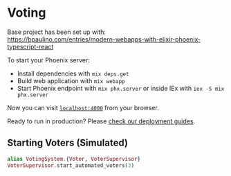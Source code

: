 # Voting

Base project has been set up with:  
https://bpaulino.com/entries/modern-webapps-with-elixir-phoenix-typescript-react

To start your Phoenix server:

  * Install dependencies with `mix deps.get`
  * Build web application with `mix webapp`
  * Start Phoenix endpoint with `mix phx.server` or inside IEx with `iex -S mix phx.server`

[//]: # (  * Create and migrate your database with `mix ecto.setup`)

Now you can visit [`localhost:4000`](http://localhost:4000) from your browser.

Ready to run in production? Please [check our deployment guides](https://hexdocs.pm/phoenix/deployment.html).

## Starting Voters (Simulated)
```elixir
alias VotingSystem.{Voter, VoterSupervisor}
VoterSupervisor.start_automated_voters(3)
```

